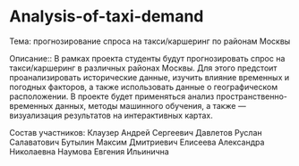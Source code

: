# Analysis-of-taxi-demand

Тема: прогнозирование спроса на такси/каршеринг по районам Москвы

Описание:: В рамках проекта студенты будут прогнозировать спрос на такси/каршеринг в различных районах Москвы. Для этого предстоит проанализировать исторические данные, изучить влияние временных и погодных факторов, а также использовать данные о географическом расположении. В проекте будет применяться анализ пространственно-временных данных, методы машинного обучения, а также — визуализация результатов на интерактивных картах.

Состав участников: 
Клаузер Андрей Сергеевич
Давлетов Руслан Салаватович 
Бутылин Максим Дмитриевич
Елисеева Александра Николаевна
Наумова Евгения Ильинична

